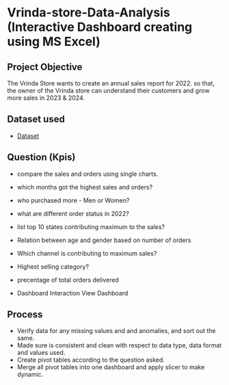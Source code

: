 # Vrinda-store-Data-Analysis (Interactive Dashboard creating using MS Excel)
## Project Objective 
The Vrinda Store wants to create an annual sales report for 2022. so that, the owner of the Vrinda store can understand their customers and grow more sales in 2023 & 2024.

## Dataset used

- <a href="https://github.com/AsmaaSalah234/Data-Analysis-Dashboard/blob/main/Vrinda%20Store%20Data%20Analysis.xlsx">Dataset</a>

## Question (Kpis)
- compare the sales and orders using single charts.
- which months got the highest sales and orders?
- who purchased more - Men or Women?
- what are different order status in 2022?
- list top 10 states contributing maximum to the sales?
- Relation between age and gender based on number of orders
- Which channel is contributing to maximum sales?
- Highest selling category?
- precentage of total orders delivered
  
- Dashboard Interaction <a hraf="https://github.com/AsmaaSalah234/Data-Analysis-Dashboard/blob/main/Vrinda%20Store%20Dashboard.PNG">View Dashboard</a>

## Process
- Verify data for any missing values and and anomalies, and sort out the same.
- Made sure is consistent and clean with respect to data type, data format and values used.
- Create pivot tables according to the question asked.
- Merge all pivot tables into one dashboard and apply slicer to make dynamic.
